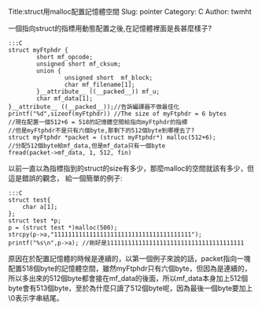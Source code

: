 Title:struct用malloc配置記憶體空間
Slug: pointer
Category: C
Author: twmht

一個指向struct的指標用動態配置之後,在記憶體裡面是長甚麼樣子?

    :::C
    struct myFtphdr {
            short mf_opcode;
            unsigned short mf_cksum;
            union {
                    unsigned short  mf_block;
                    char mf_filename[1];
            }__attribute__ ((__packed__)) mf_u;
            char mf_data[1];
    }__attribute__ ((__packed__));//告訴編譯器不做最佳化
    printf("%d",sizeof(myFtphdr)) //The size of myFtphdr = 6 bytes 
    //現在配置一個512+6 = 518的記憶體空間給指向myFtphdr的指標
    //但是myFtphdr不是只有六個byte,那剩下的512個byte到哪裡去了?
    struct myFtphdr *packet = (struct myFtphdr*) malloc(512+6);
    //分配512個byte給mf_data,但是mf_data只有一個byte
    fread(packet->mf_data, 1, 512, fin) 
以前一直以為指標指到的struct的size有多少，那麼malloc的空間就該有多少，但這是錯誤的觀念，
給一個簡單的例子:

    :::C
    struct test{
        char a[1];
    };
    struct test *p;
    p = (struct test *)malloc(500);
    strcpy(p->a,"111111111111111111111111111111111111111");
    printf("%s\n",p->a); //剛好是111111111111111111111111111111111111111
原因在於配置記憶體的時候是連續的，以第一個例子來說的話，packet指向一塊配置518個byte的記憶體空間，雖然myFtphdr只有六個byte，但因為是連續的，所以多出來的512個byte都會接在mf_data的後面，所以mf_data本身加上512個byte會有513個byte，至於為什麼只讀了512個byte呢，因為最後一個byte要加上\0表示字串結尾。
